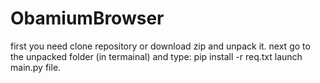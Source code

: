 # ObamiumBrowser
first you need clone repository or download zip and unpack it.
next go to the unpacked folder (in termainal) and type:
pip install -r req.txt
launch main.py file. 
